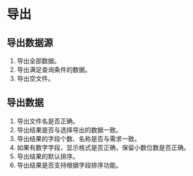# 导出
## 导出数据源
1. 导出全部数据。
2. 导出满足查询条件的数据。
3. 导出空文件。

## 导出数据
1. 导出文件名是否正确。
2. 导出结果是否与选择导出的数据一致。
3. 导出结果的字段个数、名称是否与需求一致。
4. 如果有数字字段，显示格式是否正确，保留小数位数是否正确。
5. 导出结果的默认排序。
6. 导出结果是否支持根据字段排序功能。


